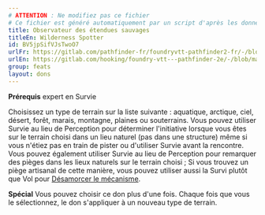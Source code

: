 ```yaml
---
# ATTENTION : Ne modifiez pas ce fichier
# Ce fichier est généré automatiquement par un script d'après les données du module Foundry VTT officiel et de sa traduction
title: Observateur des étendues sauvages
titleEn: Wilderness Spotter
id: BV5jpSifVJsTwoO7
urlFr: https://gitlab.com/pathfinder-fr/foundryvtt-pathfinder2-fr/-/blob/master/data/feats/BV5jpSifVJsTwoO7.htm
urlEn: https://gitlab.com/hooking/foundry-vtt---pathfinder-2e/-/blob/master/packs/data/feats.db/wilderness-spotter.json
group: feats
layout: dons
---
```

**Prérequis** expert en Survie

<span>Choisissez un type de terrain sur la liste suivante : aquatique, arctique, ciel, désert, forêt, marais, montagne, plaines ou souterrains. Vous pouvez utiliser Survie au lieu de Perception pour déterminer l'initiative lorsque vous êtes sur le terrain choisi dans un lieu naturel (pas dans une structure) même si vous n'étiez pas en train de pister ou d'utiliser Survie avant la rencontre. Vous pouvez également utiliser Survie au lieu de Perception pour remarquer des pièges dans les lieux naturels sur le terrain choisi ; Si vous trouvez un piège artisanal de cette manière, vous pouvez utiliser aussi la Survi plutôt que Vol pour [Désamorcer le mécanisme](../actions/désamorcer-un-dispositif.md).

<span>**Spécial** Vous pouvez choisir ce don plus d'une fois. Chaque fois que vous le sélectionnez, le don s'appliquer à un nouveau type de terrain.


